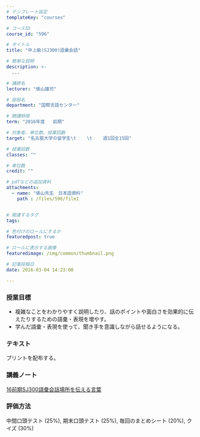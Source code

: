 ```yaml
---
# テンプレート指定
templateKey: "courses"

# コースID
course_id: "596"

# タイトル
title: "中上級(SJ300)語彙会話"

# 簡単な説明
description: >-
  ...

# 講師名
lecturer: "俵山雄司"

# 部局名
department: "国際言語センター"

# 開講時限
term: "2016年度	前期"

# 対象者、単位数、授業回数
target: "名古屋大学の留学生\t    \t    週1回全15回"

# 授業回数
classes: ""

# 単位数
credit: ""

# pdfなどの追加資料
attachments: 
  - name: "俵山先生　日本語資料" 
    path : /files/596/file1


# 関連するタグ
tags:

# 色付けのロールにするか
featuredpost: true

# ロールに表示する画像
featuredimage: /img/common/thumbnail.png

# 記事投稿日
date: 2016-03-04 14:23:00

---
```




  
### 授業目標  
  
* 複雑なことをわかりやすく説明したり、話のポイントや面白さを効果的に伝えたりするための語彙・表現を増やす。  
* 学んだ語彙・表現を使って、聞き手を意識しながら話せるようになる。  
### テキスト  
プリントを配布する。

### 講義ノート


[16前期SJ300語彙会話場所を伝える言葉](/files/596/file1) 

  
### 評価方法  
中間口頭テスト (25%), 期末口頭テスト (25%), 毎回のまとめシート (20%), クイズ (30%)
